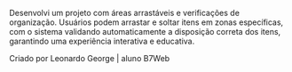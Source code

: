 Desenvolvi um projeto com áreas arrastáveis e verificações de organização.
Usuários podem arrastar e soltar itens em zonas específicas, com o 
sistema validando automaticamente a disposição correta dos itens, 
garantindo uma experiência interativa e educativa.


Criado por Leonardo George | aluno B7Web
